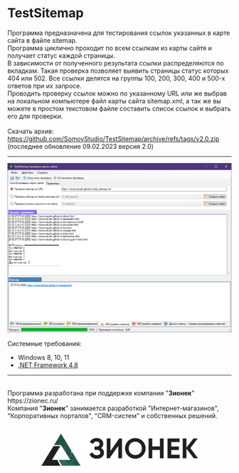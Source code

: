 # TestSitemap

Программа предназначена для тестирования ссылок указанных в карте сайта в файле sitemap.
<br>
Программа циклично проходит по всем ссылкам из карты сайтя и получает статус каждой страницы.
<br>
В зависимости от полученного результата ссылки распределяются по вкладкам.
Такая проверка позволяет выявить страницы статус которых 404 или 502. Все ссылки делятся на группы 100, 200, 300, 400 и 500-х ответов при их запросе.
<br>
Проводить проверку ссылок можно по указанному URL или же выбрав на локальном компьютере файл карты сайта sitemap.xml, а так же вы можете в простом текстовом файле составить список ссылок и выбрать его для проверки.
<br>
<br>
Скачать архив: https://github.com/SomovStudio/TestSitemap/archive/refs/tags/v2.0.zip
<br>
(последнее обновление 09.02.2023 версия 2.0)
<hr>

<p align="center">
  <img src="https://github.com/SomovStudio/TestSitemap/blob/master/TestSitemap.v2/img/screenshot.png">
</p>

Системные требования: 
<br>
<ul>
	<li>Windows 8, 10, 11</li>
	<li><a href="https://dotnet.microsoft.com/download/dotnet-framework" target="_blank">.NET Framework 4.8</a></li>
</ul>

<hr>
<br>Программа разработана при поддержке компании "<b>Зионек</b>" https://zionec.ru/
<br>Компания "<b>Зионек</b>" занимается разработкой "Интернет-магазинов", "Корпоративных порталов", "CRM-систем" и собственных решений.
<br><br>
<p align="center">
  <img src="https://github.com/SomovStudio/Hat/blob/main/Img/partners/companyzionec.png">
</p>